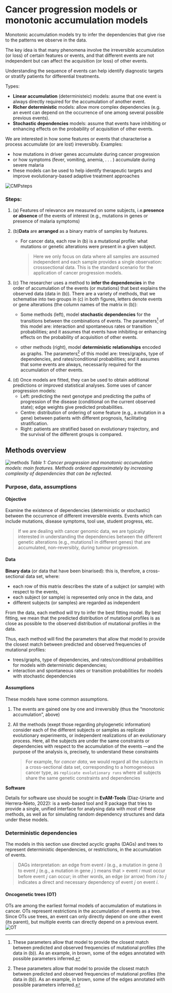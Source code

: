 # Cancer progression models or monotonic accumulation models
Monotonic accumulation models try to infer the dependencies that give rise to the patterns we observe in the data. 

The key idea is that many phenomena involve the irreversible accumulation (or loss) of certain features or events, and that different events are not independent but can affect the acquisition (or loss) of other events.

Understanding the sequence of events can help identify diagnostic targets or stratify patients for differential treatments.

Types:
- **Linear accumulation** (deterministeic) models: asume that one event is always directly required for the accumulation of another event.
- **Richer deterministic** models: allow more complex dependencies (e.g. an event can depend on the occurrence of one among several possible previous events).
- **Stochastic dependencies** models: assume that events have inhibiting or enhancing effects on the probability of acquisition of other events.

We are interested in how some features or events that characterise a process accumulate (or are lost) irreversibly. Examples: 
- how mutations in driver genes accumulate during cancer progression 
- or how symptoms (fever, vomiting, anemia, . . . ) accumulate during severe malaria
- these models can be used to help identify therapeutic targets and improve evolutionary-based adaptive treatment approaches

![CMPsteps](images/CPMsteps.png)

### Steps: 

1. (a) Features of relevance are measured on some subjects, i.e.**presence or absence** of the events of interest (e.g., mutations in genes or presence of malaria symptoms) 

2. (b)**Data** are **arranged** as a binary matrix of samples by features.
    - For cancer data, each row in (b) is a mutational profile: what mutations or genetic alterations were present in a given subject.
        > Here we only focus on data where all samples are assumed independent and each sample provides a single observation: crosssectional data. This is the standard scenario for the application of cancer progression models.

3. (c) The researcher uses a method to **infer the dependencies** in the order of accumulation of the events (or mutations) that best explains the observed data (data in (b)). There are a variety of methods, that we schematise into two groups in (c) in both figures, letters denote events or gene alterations (the column names of the matrix in
(b)):
    - Some methods (left), model **stochastic dependencies** for the transitions between the combinations of events. The parameters[^1] of this model are: interaction and spontaneous rates or transition probabilities; and it assumes that events have inhibiting or enhancing effects on the probability of acquisition of other events.
    
    - other methods (right), model **deterministic relationships** encoded as graphs. The parameters[^1] of this model are: trees/graphs, type of dependencies, and rates/conditional probabilities; and it assumes that some events are always, necessarily required for the accumulation of other events.
    
[^1]: These parameters allow that model to provide the closest match between predicted and observed frequencies of mutational profiles (the data in (b)). As an example, in brown, some of the edges annotated with possible parameters inferred.


4. (d) Once models are fitted, they can be used to obtain additional predictions or improved statistical analyses. Some uses
of cancer progression models:
    - Left: predicting the next genotype and predicting the paths of progression of the disease (conditional on the current observed state); edge weights give predicted probabilities. 
    - Centre: distribution of ordering of some feature (e.g., a mutation in a gene) between patients with different prognosis, facilitating stratification.
    - Right: patients are stratified based on evolutionary trajectory, and the survival of the different groups is compared.


## Methods overview

![methods](images/metodos.png)
*Table 1: Cancer progression and monotonic accumulation models: main features. Methods ordered approximately by increasing complexity of dependencies that can be reflected.*

### Purpose, data, assumptions
#### Objective
Examine the existence of dependencies (deterministic or stochastic) between the occurrence of different irreversible events. Events which can include mutations, disease symptoms, tool use, student progress, etc. 
> If we are dealing with cancer genomic data, we are typically interested in understanding the dependencies between the different genetic alterations (e.g., mutations1 in different genes) that are accumulated, non-reversibly, during tumour progression.

#### Data
**Binary data** (or data that have been binarised): this is, therefore, a cross-sectional data set, where:
- each row of this matrix describes the state of a subject (or sample) with respect to the events, 
- each subject (or sample) is represented only once in the data, and 
- different subjects (or samples) are regarded as independent

From the data, each method will try to infer the best fitting model. By best fitting, we mean that the predicted distribution of mutational profiles is as close as possible to the observed distribution of mutational profiles in the data.

Thus, each method will find the parameters that allow that model to provide the closest match between predicted and observed frequencies of mutational profiles:
- trees/graphs, type of dependencies, and rates/conditional probabilities for models with deterministic dependencies; 
- interaction and spontaneous rates or transition probabilities for models with stochastic dependencies

#### Assumptions
These models have some common assumptions.

1. The events are gained one by one and irreversibly (thus the “monotonic accumulation”, above)

2. All the methods (exept those regarding phylogenetic information) consider each of the different subjects or samples as replicate evolutionary experiments, or independent realizations of an evolutionary process. Here, all the subjects are under the same constraints or dependencies with respect to the accumulation of the events —and the purpose of the analysis is, precisely, to understand these constraints
    > For example, for *cancer data*, we would regard all the subjects in a cross-sectional data set, corresponding to a homogeneous cancer type, as `replicate evolutionary runs` where all subjects share the same genetic constraints and dependencies


**Software**

Details for software use should be sought in **EvAM-Tools** (Diaz-Uriarte and Herrera-Nieto, 2022): is a web-based tool and R package that tries to provide a single, unified interface for analysing data with most of these methods, as well as for simulating random dependency structures and data under these models.


### Deterministic dependencies
The models in this section use directed acyclic graphs (DAGs) and trees to represent deterministic dependencies, or restrictions, in the accumulation of events.

> DAGs interpretation: an edge from event 𝑖 (e.g., a mutation in gene 𝑖) to event 𝑗 (e.g., a mutation in gene 𝑗 ) means that > event 𝑖 must occur before event 𝑗 can occur; 
in other words, an edge (or arrow) from 𝑖 to 𝑗 indicates a direct and necessary dependency of event 𝑗 on event 𝑖.
 
#### Oncogenetic trees (OT)
OTs are among the earliest formal models of accumulation of mutations in cancer. OTs represent restrictions in the accumulation of events as a tree.
Since OTs use trees, an event can only directly depend on one other event (its parent), but multiple events can directly depend on a previous event.
![OT](images/OT.png)

